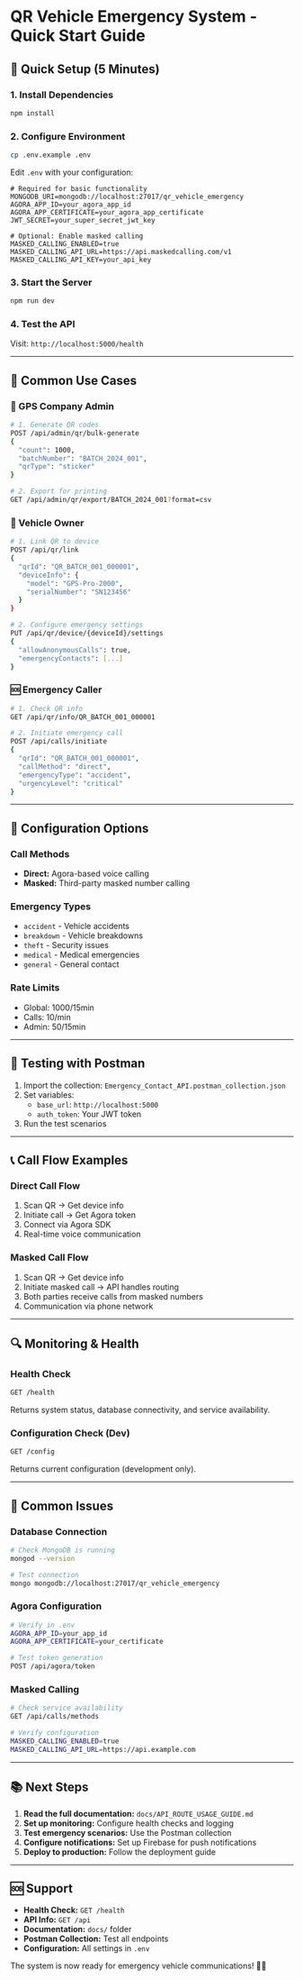 # QR Vehicle Emergency System - Quick Start Guide

## 🚀 Quick Setup (5 Minutes)

### 1. Install Dependencies
```bash
npm install
```

### 2. Configure Environment
```bash
cp .env.example .env
```

Edit `.env` with your configuration:
```env
# Required for basic functionality
MONGODB_URI=mongodb://localhost:27017/qr_vehicle_emergency
AGORA_APP_ID=your_agora_app_id
AGORA_APP_CERTIFICATE=your_agora_app_certificate
JWT_SECRET=your_super_secret_jwt_key

# Optional: Enable masked calling
MASKED_CALLING_ENABLED=true
MASKED_CALLING_API_URL=https://api.maskedcalling.com/v1
MASKED_CALLING_API_KEY=your_api_key
```

### 3. Start the Server
```bash
npm run dev
```

### 4. Test the API
Visit: `http://localhost:5000/health`

---

## 📱 Common Use Cases

### 🏢 GPS Company Admin
```bash
# 1. Generate QR codes
POST /api/admin/qr/bulk-generate
{
  "count": 1000,
  "batchNumber": "BATCH_2024_001",
  "qrType": "sticker"
}

# 2. Export for printing
GET /api/admin/qr/export/BATCH_2024_001?format=csv
```

### 👤 Vehicle Owner
```bash
# 1. Link QR to device
POST /api/qr/link
{
  "qrId": "QR_BATCH_001_000001",
  "deviceInfo": {
    "model": "GPS-Pro-2000",
    "serialNumber": "SN123456"
  }
}

# 2. Configure emergency settings
PUT /api/qr/device/{deviceId}/settings
{
  "allowAnonymousCalls": true,
  "emergencyContacts": [...]
}
```

### 🆘 Emergency Caller
```bash
# 1. Check QR info
GET /api/qr/info/QR_BATCH_001_000001

# 2. Initiate emergency call
POST /api/calls/initiate
{
  "qrId": "QR_BATCH_001_000001",
  "callMethod": "direct",
  "emergencyType": "accident",
  "urgencyLevel": "critical"
}
```

---

## 🔧 Configuration Options

### Call Methods
- **Direct:** Agora-based voice calling
- **Masked:** Third-party masked number calling

### Emergency Types
- `accident` - Vehicle accidents
- `breakdown` - Vehicle breakdowns  
- `theft` - Security issues
- `medical` - Medical emergencies
- `general` - General contact

### Rate Limits
- Global: 1000/15min
- Calls: 10/min
- Admin: 50/15min

---

## 🧪 Testing with Postman

1. Import the collection: `Emergency_Contact_API.postman_collection.json`
2. Set variables:
   - `base_url`: `http://localhost:5000`
   - `auth_token`: Your JWT token
3. Run the test scenarios

---

## 📞 Call Flow Examples

### Direct Call Flow
1. Scan QR → Get device info
2. Initiate call → Get Agora token
3. Connect via Agora SDK
4. Real-time voice communication

### Masked Call Flow  
1. Scan QR → Get device info
2. Initiate masked call → API handles routing
3. Both parties receive calls from masked numbers
4. Communication via phone network

---

## 🔍 Monitoring & Health

### Health Check
```bash
GET /health
```
Returns system status, database connectivity, and service availability.

### Configuration Check (Dev)
```bash
GET /config
```
Returns current configuration (development only).

---

## 🐛 Common Issues

### Database Connection
```bash
# Check MongoDB is running
mongod --version

# Test connection
mongo mongodb://localhost:27017/qr_vehicle_emergency
```

### Agora Configuration
```bash
# Verify in .env
AGORA_APP_ID=your_app_id
AGORA_APP_CERTIFICATE=your_certificate

# Test token generation
POST /api/agora/token
```

### Masked Calling
```bash
# Check service availability
GET /api/calls/methods

# Verify configuration
MASKED_CALLING_ENABLED=true
MASKED_CALLING_API_URL=https://api.example.com
```

---

## 📚 Next Steps

1. **Read the full documentation:** `docs/API_ROUTE_USAGE_GUIDE.md`
2. **Set up monitoring:** Configure health checks and logging
3. **Test emergency scenarios:** Use the Postman collection
4. **Configure notifications:** Set up Firebase for push notifications
5. **Deploy to production:** Follow the deployment guide

---

## 🆘 Support

- **Health Check:** `GET /health`
- **API Info:** `GET /api`  
- **Documentation:** `docs/` folder
- **Postman Collection:** Test all endpoints
- **Configuration:** All settings in `.env`

The system is now ready for emergency vehicle communications! 🚗📞